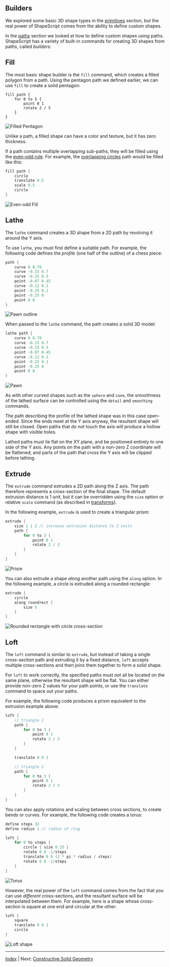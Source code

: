 Builders
---

We explored some basic 3D shape types in the [primitives](primitives.md) section, but the real power of ShapeScript comes from the ability to define custom shapes.

In the [paths](paths.md) section we looked at how to define custom shapes using paths. ShapeScript has a variety of built-in commands for creating 3D shapes from paths, called *builders*:

## Fill

The most basic shape builder is the `fill` command, which creates a filled polygon from a path. Using the pentagon path we defined earlier, we can use `fill` to create a solid pentagon:

```
fill path {
    for 0 to 5 {
        point 0 1
        rotate 2 / 5
    }   
}
```

![Filled Pentagon](images/filled-pentagon.png)

Unlike a path, a filled shape can have a color and texture, but it has zero thickness.

If a path contains multiple overlapping sub-paths, they will be filled using the [even-odd rule](https://en.wikipedia.org/wiki/Even–odd_rule). For example, the [overlapping circles](paths.md#nested-paths) path would be filled like this:

```swift
fill path {
    circle
    translate 0.5
    scale 0.5
    circle
}
```

![Even-odd Fill](images/even-odd-fill.png)

## Lathe

The `lathe` command creates a 3D shape from a 2D path by revolving it around the Y axis.

To use `lathe`, you must first define a suitable path. For example, the following code defines the *profile* (one half of the outline) of a chess piece:

```swift
path {
    curve 0 0.78
    curve -0.15 0.7
    curve -0.15 0.5
    point -0.07 0.45
    curve -0.12 0.2
    point -0.25 0.1
    point -0.25 0
    point 0 0
}
```

![Pawn outline](images/pawn-profile.png)

When passed to the `lathe` command, the path creates a solid 3D model:

```swift
lathe path {
    curve 0 0.78
    curve -0.15 0.7
    curve -0.15 0.5
    point -0.07 0.45
    curve -0.12 0.2
    point -0.25 0.1
    point -0.25 0
    point 0 0
}
```

![Pawn](images/pawn.png)

As with other curved shapes such as the `sphere` and `cone`, the smoothness of the lathed surface can be controlled using the `detail` and `smoothing` commands.

The path describing the profile of the lathed shape was in this case open-ended. Since the ends meet at the Y axis anyway, the resultant shape will still be closed. Open paths that do not touch the axis will produce a hollow shape with visible holes.

Lathed paths must lie flat on the XY plane, and  be positioned entirely to one side of the Y axis. Any points on the path with a non-zero Z coordinate will be flattened, and parts of the path that cross the Y axis will be clipped before lathing.

## Extrude

The `extrude` command extrudes a 2D path along the Z axis. The path therefore represents a cross-section of the final shape. The default extrusion distance is 1 unit, but it can be overridden using the `size` option or relative `scale` command (as described in [transforms](transforms.md)).

In the following example, `extrude` is used to create a triangular prism:

```swift
extrude {
    size 1 1 2 // increase extrusion distance to 2 units
    path {
        for 0 to 3 {
            point 0 1
            rotate 2 / 3
        }
    }
}
```

![Prism](images/prism.png)

You can also extrude a shape *along* another path using the `along` option. In the following example, a circle is extruded along a rounded rectangle:

```swift
extrude {
    circle
    along roundrect {
        size 5
    }
}
```

![Rounded rectangle with circle cross-section](images/roundrect-extrusion.png)

## Loft

The `loft` command is similar to `extrude`, but instead of taking a single cross-section path and extruding it by a fixed distance, `loft` accepts multiple cross-sections and then joins them together to form a solid shape.

For `loft` to work correctly, the specified paths must *not* all be located on the same plane, otherwise the resultant shape will be flat. You can either provide non-zero Z values for your path points, or use the `translate` command to space out your paths.

For example, the following code produces a prism equivalent to the extrusion example above:

```swift
loft {
    // triangle 1
    path {
        for 0 to 3 {
            point 0 1
            rotate 2 / 3
        }
    }

    translate 0 0 2

    // triangle 2
    path {
        for 0 to 3 {
            point 0 1
            rotate 2 / 3
        }
    }
}
```

You can also apply rotations and scaling between cross sections, to create bends or curves. For example, the following code creates a torus:

```swift
define steps 32
define radius 1 // radius of ring

loft {
    for 0 to steps {
        circle { size 0.25 }
        rotate 0 0 -1/steps
        translate 0 0 (2 * pi * radius / steps)
        rotate 0 0 -1/steps
    }
}
```

![Torus](images/torus.png)

However, the real power of the `loft` command comes from the fact that you can use *different* cross-sections, and the resultant surface will be interpolated between them. For example, here is a shape whose cross-section is square at one end and circular at the other:

```swift
loft {
    square
    translate 0 0 1
    circle
}
```

![Loft shape](images/loftshape.png)

---
[Index](index.md) | Next: [Constructive Solid Geometry](csg.md)
